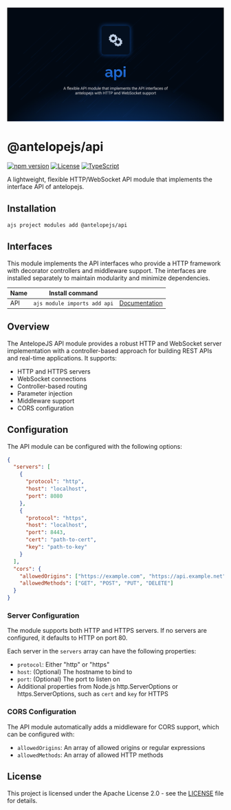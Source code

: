 ![API](.github/social-card.png)

# @antelopejs/api

[![npm version](https://img.shields.io/npm/v/@antelopejs/api.svg)](https://www.npmjs.com/package/@antelopejs/api)
[![License](https://img.shields.io/badge/license-Apache--2.0-blue.svg)](https://opensource.org/licenses/Apache-2.0)
[![TypeScript](https://img.shields.io/badge/TypeScript-5.0-blue)](https://www.typescriptlang.org/)

A lightweight, flexible HTTP/WebSocket API module that implements the interface API of antelopejs.

## Installation

```bash
ajs project modules add @antelopejs/api
```

## Interfaces

This module implements the API interfaces who provide a HTTP framework with decorator controllers and middleware support. The interfaces are installed separately to maintain modularity and minimize dependencies.

| Name          | Install command                         |            |
| ------------- | --------------------------------------- | ---------- |
| API           | `ajs module imports add api`            | [Documentation](https://github.com/AntelopeJS/interface-api) |

## Overview

The AntelopeJS API module provides a robust HTTP and WebSocket server implementation with a controller-based approach for building REST APIs and real-time applications. It supports:

- HTTP and HTTPS servers
- WebSocket connections
- Controller-based routing
- Parameter injection
- Middleware support
- CORS configuration

## Configuration

The API module can be configured with the following options:

```json
{
  "servers": [
    {
      "protocol": "http",
      "host": "localhost",
      "port": 8080
    },
    {
      "protocol": "https",
      "host": "localhost",
      "port": 8443,
      "cert": "path-to-cert",
      "key": "path-to-key"
    }
  ],
  "cors": {
    "allowedOrigins": ["https://example.com", "https://api.example.net"],
    "allowedMethods": ["GET", "POST", "PUT", "DELETE"]
  }
}
```

### Server Configuration

The module supports both HTTP and HTTPS servers. If no servers are configured, it defaults to HTTP on port 80.

Each server in the `servers` array can have the following properties:

- `protocol`: Either "http" or "https"
- `host`: (Optional) The hostname to bind to
- `port`: (Optional) The port to listen on
- Additional properties from Node.js http.ServerOptions or https.ServerOptions, such as `cert` and `key` for HTTPS

### CORS Configuration

The API module automatically adds a middleware for CORS support, which can be configured with:

- `allowedOrigins`: An array of allowed origins or regular expressions
- `allowedMethods`: An array of allowed HTTP methods

## License

This project is licensed under the Apache License 2.0 - see the [LICENSE](LICENSE) file for details.
